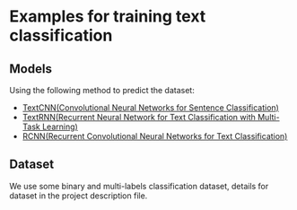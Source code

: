 # Examples for training text classification
## Models
Using the following method to predict the dataset:
+ [TextCNN(Convolutional Neural Networks for Sentence Classification)](https://arxiv.org/abs/1408.5882)
+ [TextRNN(Recurrent Neural Network for Text Classification with Multi-Task Learning)](https://arxiv.org/abs/1605.05101)
+ [RCNN(Recurrent Convolutional Neural Networks for Text Classification)]()

## Dataset
We use some binary and multi-labels classification dataset, details for dataset in the project description file.
